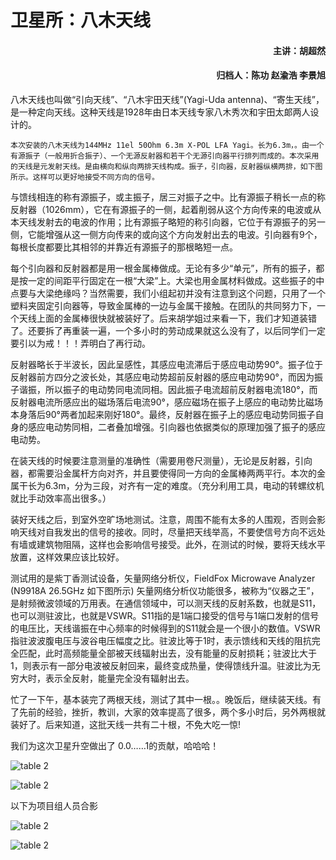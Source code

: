 # 卫星所：八木天线
#### <p align="right"> 主讲：胡超然</p>
#### <p align="right"> 归档人：陈功 赵渝浩 李景旭</p>

八木天线也叫做“引向天线”、“八木宇田天线”(Yagi-Uda antenna)、“寄生天线”，是一种定向天线。这种天线是1928年由日本天线专家八木秀次和宇田太郞两人设计的。


    本次安装的八木天线为144MHz 11el 50Ohm 6.3m X-POL LFA Yagi。长为6.3m，。由一个有源振子（一般用折合振子）、一个无源反射器和若干个无源引向器平行排列而成的。本次采用的天线是元发射天线。是由横向和纵向两排天线构成。振子，引向器，反射器纵横两排，如下图所示。这样可以更好地接受不同方向的信号。
	
	
与馈线相连的称有源振子，或主振子，居三对振子之中。比有源振子稍长一点的称反射器（1026mm），它在有源振子的一侧，起着削弱从这个方向传来的电波或从本天线发射去的电波的作用；比有源振子略短的称引向器，它位于有源振子的另一侧，它能增强从这一侧方向传来的或向这个方向发射出去的电波。引向器有9个，每根长度都要比其相邻的并靠近有源振子的那根略短一点。


每个引向器和反射器都是用一根金属棒做成。无论有多少“单元”，所有的振子，都是按一定的间距平行固定在一根“大梁”上。大梁也用金属材料做成。这些振子的中点要与大梁绝缘吗？当然需要，我们小组起初并没有注意到这个问题，只用了一个塑料夹固定引向器等，导致金属棒的一边与金属干接触。在团队的共同努力下，一个天线上面的金属棒很快就被装好了。后来胡学姐过来看一下，我们才知道装错了。还要拆了再重装一遍，一个多小时的劳动成果就这么没有了，以后同学们一定要引以为戒！！！弄明白了再行动。


反射器略长于半波长，因此呈感性，其感应电流滞后于感应电动势90°。振子位于反射器前方四分之波长处，其感应电动势超前反射器的感应电动势90°，而因为振子谐振，所以振子的电动势同电流同相。因此振子电流超前反射器电流180°，而反射器电流所感应出的磁场落后电流90°，感应磁场在振子上感应的电动势比磁场本身落后90°两者加起来刚好180°。最终，反射器在振子上的感应电动势同振子自身的感应电动势同相，二者叠加增强。引向器也依据类似的原理加强了振子的感应电动势。


在装天线的时候要注意测量的准确性（需要用卷尺测量），无论是反射器，引向器，都需要沿金属杆方向对齐，并且要使得同一方向的金属棒两两平行。本次的金属干长为6.3m，分为三段，对齐有一定的难度。（充分利用工具，电动的转螺纹机就比手动效率高出很多。）


装好天线之后，到室外空旷场地测试。注意，周围不能有太多的人围观，否则会影响天线对自我发出的信号的接收。同时，尽量把天线举高，不要使信号方向不远处有墙或建筑物阻隔，这样也会影响信号接受。此外，在测试的时候，要将天线水平放置，这样效果应该比较好。


测试用的是紫丁香测试设备，矢量网络分析仪，FieldFox Microwave Analyzer (N9918A 26.5GHz  如下图所示) 矢量网络分析仪功能很多，被称为“仪器之王”，是射频微波领域的万用表。在通信领域中，可以测天线的反射系数，也就是S11，也可以测驻波比，也就是VSWR。S11指的是1端口接受的信号与1端口发射的信号的电压比，天线谐振在中心频率的时候得到的S11就会是一个很小的数值。VSWR指驻波波腹电压与波谷电压幅度之比。驻波比等于1时，表示馈线和天线的阻抗完全匹配，此时高频能量全部被天线辐射出去，没有能量的反射损耗；驻波比大于1，则表示有一部分电波被反射回来，最终变成热量，使得馈线升温。驻波比为无穷大时，表示全反射，能量完全没有辐射出去。


忙了一下午，基本装完了两根天线，测试了其中一根。。晚饭后，继续装天线。有了先前的经验，挫折，教训，大家的效率提高了很多，两个多小时后，另外两根就装好了。后来知道，这批天线一共有二十根，不免大吃一惊!


我们为这次卫星升空做出了 0.0……1的贡献，哈哈哈！

![table 2](https://raw.githubusercontent.com/ArtisticZhao/tech._dept._book/master/radio/yagi_ant/00.jpg)

![table 2](https://raw.githubusercontent.com/ArtisticZhao/tech._dept._book/master/radio/yagi_ant/01.jpg)

以下为项目组人员合影

![table 2](https://raw.githubusercontent.com/ArtisticZhao/tech._dept._book/master/radio/yagi_ant/02.jpg)

![table 2](https://raw.githubusercontent.com/ArtisticZhao/tech._dept._book/master/radio/yagi_ant/03.jpg)


